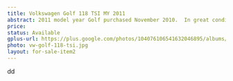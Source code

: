 ```yaml
---
title: Volkswagen Golf 118 TSI MY 2011
abstract: 2011 model year Golf purchased November 2010.  In great condition, with only 32300 kilometres.
price:
status: Available
gplus-url: https://plus.google.com/photos/104076106541632046895/albums/6052647056336655249?authkey=CKLI-cLTxMaeoAE
photo: vw-golf-118-tsi.jpg
layout: for-sale-item2
---
```

dd
